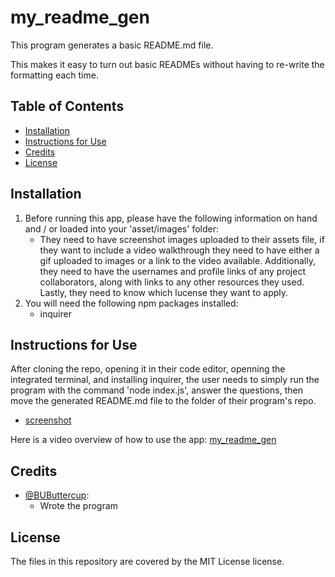 # my_readme_gen

This program generates a basic README.md file.
    
This makes it easy to turn out basic READMEs without having to re-write the formatting each time.
    
## Table of Contents
* [Installation](#installation)
* [Instructions for Use](#instructions-for-use)
* [Credits](#credits)
* [License](#license)

## Installation
1. Before running this app, please have the following information on hand and / or loaded into your 'asset/images' folder:
   - They need to have screenshot images uploaded to their assets file, if they want to include a video walkthrough they need to have either a gif uploaded to images or a link to the video available. Additionally, they need to have the usernames and profile links of any project collaborators, along with links to any other resources they used. Lastly, they need to know which lucense they want to apply.
2. You will need the following npm packages installed:
   - inquirer

## Instructions for Use
After cloning the repo, opening it in their code editor, openning the integrated terminal, and installing inquirer, the user needs to simply run the program with the command 'node index.js', answer the questions, then move the generated README.md file to the folder of their program's repo.
   - [screenshot]('./assets/images/HTML.op.png')

Here is a video overview of how to use the app: [my_readme_gen]('https://drive.google.com/file/d/1sjyWGV4-m1sxlEh5_PL5DjmNXSEW6Rys/view?usp=sharing')

## Credits
- [@BUButtercup]('https://github.com/BUButtercup'):
  - Wrote the program


## License
The files in this repository are covered by the MIT License license.
